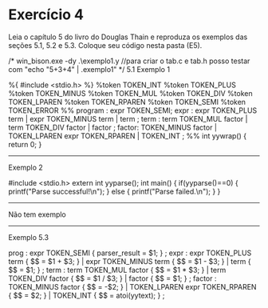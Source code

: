 # Exercício 4

Leia o capítulo 5 do livro do Douglas Thain e reproduza os exemplos das seções 5.1, 5.2 e 5.3.
Coloque seu código nesta pasta (E5).

/* win_bison.exe -dy .\exemplo1.y   //para criar o tab.c e tab.h
posso testar com "echo "5+3+4" | .exemplo1" */
5.1
Exemplo 1

%{
#include <stdio.h>
%}
%token TOKEN_INT
%token TOKEN_PLUS
%token TOKEN_MINUS
%token TOKEN_MUL
%token TOKEN_DIV
%token TOKEN_LPAREN
%token TOKEN_RPAREN
%token TOKEN_SEMI
%token TOKEN_ERROR
%%
program : expr TOKEN_SEMI;
expr : expr TOKEN_PLUS term
| expr TOKEN_MINUS term
| term
;
term : term TOKEN_MUL factor
| term TOKEN_DIV factor
| factor
;
factor: TOKEN_MINUS factor
| TOKEN_LPAREN expr TOKEN_RPAREN
| TOKEN_INT
;
%%
int yywrap() { return 0; }

_________________________________

Exemplo 2

#include <stdio.h>
extern int yyparse();
int main()
{
if(yyparse()==0) {
printf("Parse successful!\n");
} else {
printf("Parse failed.\n");
}
}

_________________________________
Não tem exemplo
_________________________________
Exemplo 5.3

prog : expr TOKEN_SEMI { parser_result = $1; }
;
expr : expr TOKEN_PLUS term { $$ = $1 + $3; }
| expr TOKEN_MINUS term { $$ = $1 - $3; }
| term { $$ = $1; }
;
term : term TOKEN_MUL factor { $$ = $1 * $3; }
| term TOKEN_DIV factor { $$ = $1 / $3; }
| factor { $$ = $1; }
;
factor
: TOKEN_MINUS factor { $$ = -$2; }
| TOKEN_LPAREN expr TOKEN_RPAREN { $$ = $2; }
| TOKEN_INT { $$ = atoi(yytext); }
;